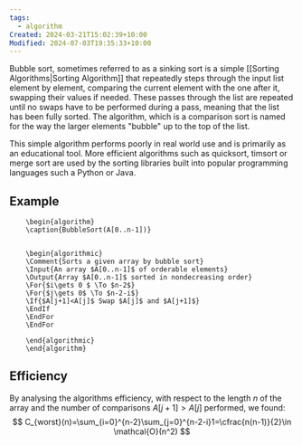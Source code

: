 ```yaml
---
tags:
  - algorithm
Created: 2024-03-21T15:02:39+10:00
Modified: 2024-07-03T19:35:33+10:00
---
```

Bubble sort, sometimes referred to as a sinking sort is a simple [[Sorting Algorithms|Sorting Algorithm]] that repeatedly steps through the input list element by element, comparing the current element with the one after it, swapping their values if needed. These passes through the list are repeated until no swaps have to be performed during a pass, meaning that the list has been fully sorted. The algorithm, which is a comparison sort is named for the way the larger elements "bubble" up to the top of the list.

This simple algorithm performs poorly in real world use and is primarily as an educational tool. More efficient algorithms such as quicksort, timsort or merge sort are used by the sorting libraries built into popular programming languages such a Python or Java.

## Example
```pseudo
	\begin{algorithm}
	\caption{BubbleSort(A[0..n-1])}
	
	
	\begin{algorithmic}
	\Comment{Sorts a given array by bubble sort}
	\Input{An array $A[0..n-1]$ of orderable elements}
	\Output{Array $A[0..n-1]$ sorted in nondecreasing order}
	\For{$i\gets 0 $ \To $n-2$}
	\For{$j\gets 0$ \To $n-2-i$}
	\If{$A[j+1]<A[j]$ Swap $A[j]$ and $A[j+1]$}
	\EndIf 
	\EndFor 
	\EndFor

	\end{algorithmic}
	\end{algorithm}
```

## Efficiency
By analysing the algorithms efficiency, with respect to the length $n$ of the array and the number of comparisons $A[j+1]>A[j]$ performed, we found: 
$$
C_{worst}(n)=\sum_{i=0}^{n-2}\sum_{j=0}^{n-2-i}1=\cfrac{n(n-1)}{2}\in \mathcal{O}(n^2)
$$
